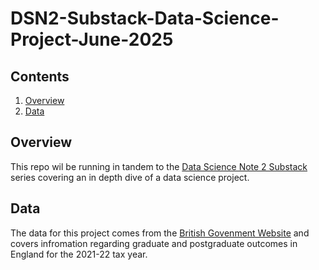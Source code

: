 # DSN2-Substack-Data-Science-Project-June-2025

## Contents

1. [Overview](#overview)
2. [Data](#data)

## Overview

This repo wil be running in tandem to the [Data Science Note 2 Substack](https://datasciencenot2.substack.com/?sort=top) series covering an in depth dive of a data science project.

## Data

The data for this project comes from the [British Govenment Website](https://explore-education-statistics.service.gov.uk/find-statistics/leo-graduate-and-postgraduate-outcomes/data-guidance) and covers infromation regarding graduate and postgraduate outcomes in England for the 2021-22 tax year.
